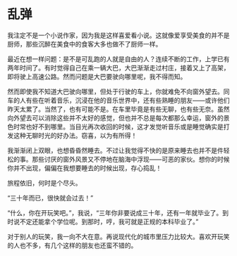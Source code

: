 乱弹
====

我注定不是一个小说作家，因为我是这样喜爱看小说。这就像爱享受美食的并不是厨师，那些沉醉在美食中的食客大多也做不了厨师一样。

最近在想一样问题：是不是可乱跑的人就是自由的人？连续不断的工作，上学已有两年时间了。有时觉得自己在乘一辆大巴，大巴渐渐走过村庄，接着又上了高架，即将驶上高速公路。然而问题是大巴要驶向哪里呢，我不得而知。

然而即使我不知道大巴驶向哪里，但处于行驶的车上，你就难免不向窗外望去。同车的人有些在听着音乐，沉浸在他的音乐世界中，还有些熟睡的朋友——或许他们昨天太累了。当然了，也有可能不是。在车里毕竟是有些无聊，也有些无奈。虽然向外望去可以消除这些并不太好的感觉，但也并不总是每次都那么幸运，窗外的景色时常也好不到哪里。当目光再次收回的时候，这才发觉听音乐或是睡觉确实是打发这种无聊时光的好办法。窃喜，以为有所得！

我渐渐闭上双眼，也想昏昏然睡去。不过让我觉得不快的是原来睡去也并不是件轻松的事。那些讨厌的窗外风景又不停地在脑海中浮现——可恶的家伙。想你的时候你并不出现，偏偏在我想要睡去的时候出现，存心捣乱！

旅程依旧，何时是个尽头。

“三十年而已，很快就会过去！”

“什么，你在开玩笑吧。”，我说，“三年你非要说成三十年，还有一年就毕业了。到时说不定还能拿个学位呢。到那时，哼，我可就是正规的本科毕业了。”

对于别人的玩笑，我一向不大在意。再说现代化的城市里压力比较大。喜欢开玩笑的人也不多，有几个这样的朋友也还蛮不错的。

